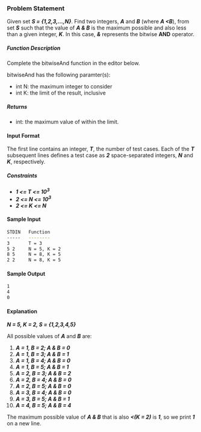 ### Problem Statement

Given set ***S = {1,2,3,...,N}***. Find two integers, ***A*** and ***B*** (where ***A <B***), from set ***S*** such that the value of ***A & B*** is the maximum possible and also less than a given integer, ***K***. In this case, ***&*** represents the bitwise **AND** operator.

##### Function Description

Complete the bitwiseAnd function in the editor below.

bitwiseAnd has the following paramter(s):
- int N: the maximum integer to consider
- int K: the limit of the result, inclusive

##### Returns
- int: the maximum value of  within the limit.

#### Input Format

The first line contains an integer, ***T***, the number of test cases.
Each of the ***T*** subsequent lines defines a test case as ***2*** space-separated integers, ***N*** and ***K***, respectively.

##### Constraints
* ***1 <= T <= $10^3$***
* ***2 <= N <= $10^3$***
* ***2 <= K <= N***

#### Sample Input
```bash
STDIN   Function
-----   --------
3       T = 3
5 2     N = 5, K = 2
8 5     N = 8, K = 5
2 2     N = 8, K = 5
```

#### Sample Output
```bash
1
4
0
```

#### Explanation

***N = 5, K = 2, S = {1,2,3,4,5}***

All possible values of ***A*** and ***B*** are:
1. ***A = 1, B = 2; A & B = 0***
2. ***A = 1, B = 3; A & B = 1***
3. ***A = 1, B = 4; A & B = 0***
4. ***A = 1, B = 5; A & B = 1***
5. ***A = 2, B = 3; A & B = 2***
6. ***A = 2, B = 4; A & B = 0***
7. ***A = 2, B = 5; A & B = 0***
8. ***A = 3, B = 4; A & B = 0***
9. ***A = 3, B = 5; A & B = 1***
10. ***A = 4, B = 5; A & B = 4***

The maximum possible value of ***A & B*** that is also ***<(K = 2)*** is ***1***, so we print ***1*** on a new line.